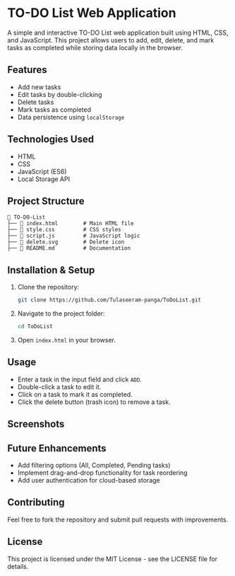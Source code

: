 # TO-DO List Web Application

A simple and interactive TO-DO List web application built using HTML, CSS, and JavaScript. This project allows users to add, edit, delete, and mark tasks as completed while storing data locally in the browser.

## Features

- Add new tasks
- Edit tasks by double-clicking
- Delete tasks
- Mark tasks as completed
- Data persistence using `localStorage`

## Technologies Used

- HTML
- CSS
- JavaScript (ES6)
- Local Storage API

## Project Structure

```
📂 TO-DO-List
├── 📜 index.html        # Main HTML file
├── 📜 style.css         # CSS styles
├── 📜 script.js         # JavaScript logic
├── 📜 delete.svg        # Delete icon
├── 📜 README.md         # Documentation
```

## Installation & Setup

1. Clone the repository:
   ```sh
   git clone https://github.com/Tulaseeram-panga/ToDoList.git
   ```
2. Navigate to the project folder:
   ```sh
   cd ToDoList
   ```
3. Open `index.html` in your browser.

## Usage

- Enter a task in the input field and click `ADD`.
- Double-click a task to edit it.
- Click on a task to mark it as completed.
- Click the delete button (trash icon) to remove a task.

## Screenshots



## Future Enhancements

- Add filtering options (All, Completed, Pending tasks)
- Implement drag-and-drop functionality for task reordering
- Add user authentication for cloud-based storage

## Contributing

Feel free to fork the repository and submit pull requests with improvements.

## License

This project is licensed under the MIT License - see the LICENSE file for details.

